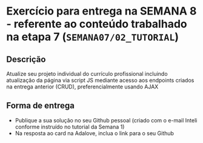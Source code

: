# Exercício para entrega na SEMANA 8 - referente ao conteúdo trabalhado na etapa 7 (`SEMANA07/02_TUTORIAL`)

## Descrição
Atualize seu projeto individual do currículo profissional incluindo atualização da página via script JS mediante acesso aos endpoints criados na entrega anterior (CRUD), preferencialmente usando AJAX

## Forma de entrega
- Publique a sua solução no seu Github pessoal (criado com o e-mail Inteli conforme instruído no tutorial da Semana 1)
- Na resposta ao card na Adalove, inclua o link para o seu Github